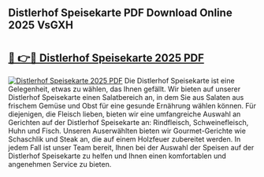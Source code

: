 ## Distlerhof Speisekarte PDF Download Online 2025 VsGXH

# <h2><a href="http://gce2h57.nevu.top/?p=Distlerhof+Speisekarte">🔗 👉🔴 Distlerhof Speisekarte 2025 PDF</a></h2>

[![Distlerhof Speisekarte 2025 PDF](https://i.imgur.com/dBaPXMq.png)](http://gce2h57.nevu.top/?p=Distlerhof+Speisekarte)
Die Distlerhof Speisekarte ist eine Gelegenheit, etwas zu wählen, das Ihnen gefällt. Wir bieten auf unserer Distlerhof Speisekarte einen Salatbereich an, in dem Sie aus Salaten aus frischem Gemüse und Obst für eine gesunde Ernährung wählen können. Für diejenigen, die Fleisch lieben, bieten wir eine umfangreiche Auswahl an Gerichten auf der Distlerhof Speisekarte an: Rindfleisch, Schweinefleisch, Huhn und Fisch. Unseren Auserwählten bieten wir Gourmet-Gerichte wie Schaschlik und Steak an, die auf einem Holzfeuer zubereitet werden. In jedem Fall ist unser Team bereit, Ihnen bei der Auswahl der Speisen auf der Distlerhof Speisekarte zu helfen und Ihnen einen komfortablen und angenehmen Service zu bieten.
